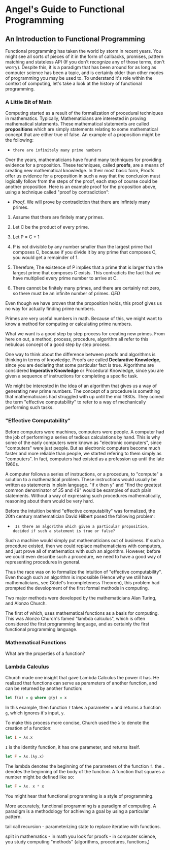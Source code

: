 # Angel's Guide to Functional Programming

## An Introduction to Functional Programming
Functional programming has taken the world by storm in recent years. You might see all sorts of pieces of it in the form of callbacks, promises, pattern matching and stateless API (If you don't recognize any of those terms, don't worry). Despite this, it is a paradigm that has been around for as long as computer science has been a topic, and is certainly older than other modes of programming you may be used to. To understand it's role within the context of computing, let's take a look at the history of functional programming.

### A Little Bit of Math

Computing started as a result of the formalization of procedural techniques in mathematics. Typically, Mathematicians are interested in proving mathematical statements. These mathematical statements are called __propositions__ which are simply statements relating to some mathematical concept that are either true of false. An example of a proposition might be the following: 
* `there are infinitely many prime numbers` 

Over the years, mathematicians have found many techniques for providing evidence for a proposition. These techniques, called __proofs__, are a means of creating new mathematical knowledge. In their most basic form, Proofs offer us evidence for a proposition in such a way that the conclusion must logically follow from the steps of the proof, each step of course could be another proposition.
Here is an example proof for the proposition above, using a technique called "proof by contradiction":

*  _Proof_. We will prove by contradiction that there are infintely many primes. 
1. Assume that there are finitely many primes. 
2.  Let C be the product of every prime.
3.  Let P = C + 1
4.  P is not divisible by any number smaller than the largest prime that composes C, because if you divide it by any prime that composes C, you would get a remainder of 1.
  
5. Therefore, The existence of P implies that a prime that is larger than the largest prime that composes C exists. This contradicts the fact that we have multiplied every prime number to arrive at C. 
6. There cannot be finitely many primes, and there are certainly not zero, so there must be an infinite number of primes. _QED_

Even though we have proven that the proposition holds, this proof gives us no way for actually finding prime numbers.  

Primes are very useful numbers in math. Because of this, we might want to know a method for computing or calculating prime numbers.

What we want is a good step by step process for creating new primes. From here on out, a method, process, procedure, algorithm all refer to this nebulous concept of a good step by step process.

One way to think about the difference between proofs and algorithms is thinking in terms of knowledge. Proofs are called __Declarative Knowledge__, since you are declaring that some particular fact is true. Algorithms are considered __Imperative Knowledge__ or Procedural Knowledge, since you are given a sequence of instructions for completing a specific task.

We might be interested in the idea of an algorithm that gives us a way of generating new prime numbers. The concept of a procedure is something that mathematicians had struggled with up until the mid 1930s. They coined the term "effective computability" to refer to a way of mechanically performing such tasks.

### "Effective Computability"

Before computers were machines, computers were people. A computer had the job of performing a series of tedious calculations by hand. This is why some of the early computers were known as "electronic computers", since "computers" were just people. But as electronic computers become much faster and more reliable than people, we started refering to them simply as "computers". In fact, computers had existed as a profession up until the late 1960s. 

A computer follows a series of instructions, or a procedure, to "compute" a solution to a mathematical problem. These instructions would usually be written as statements in plain language. "if x then y" and "find the greatest common denominator of 35 and 49" would be examples of such plain statements. Without a way of expressing such procedures mathematically, reasoning about them would be very hard.

Before the intuition behind "effective computabilty" was formalized, the 20th century mathematician David Hilbert posed the following problem:
* ` Is there an algorithm which given a particular proposition, decided if such a statement is true or false?`

Such a machine would simply put mathematicians out of business. If such a procedure existed, then we could replace mathematicians with computers, and just prove all of mathematics with such an algorithm. However, before we could even describe such a procedure, we need to have a good way of representing procedures in general. 

Thus the race was on to formalize the intuition of "effective computability". Even though such an algorithm is impossible (Hence why we still have mathematicians, see Gödel's Incompleteness Theorem), this problem had prompted the development of the first formal methods in computing.

Two major methods were developed by the mathematicians Alan Turing, and Alonzo Church.

The first of which, uses mathematical functions as a basis for computing. This was Alonzo Church's famed "lambda calculus", which is often considered the first programming language, and as certainly the first functional programming language. 

### Mathematical Functions

What are the properties of a function?

### Lambda Calculus

Church made one insight that gave Lambda Calculus the power it has. He realized that functions can serve as parameters of another function, and can be returned by another function:

```Haskell
let f(x) = g where g(y) = x
```
In this example, then function `f` takes a parameter `x` and returns a function `g`, which ignores it's input, `y`. 

To make this process more concise, Church used the `λ` to denote the creation of a function:
```Haskell
let I = λx.x
```
`I` is the identity function, it has one parameter, and returns itself.
```Haskell
let F = λx.(λy.x)
```
The lambda denotes the beginning of the parameters of the function `f`. the `.` denotes the beginning of the body of the function. A function that squares a number might be defined like so:
```Haskell
let F = λx. x * x
```



You might hear that functional programming is a style of programming.

More accurately, functional programming is a paradigm of computing. A paradigm is a methodology for achieving a goal by using a particular pattern.

tail call recursion - parameterizing state to replace iterative with functions.

split in mathematics - in math you look for proofs
                     - in computer science, you study computing "methods" (algorithms, procedures, functions,)